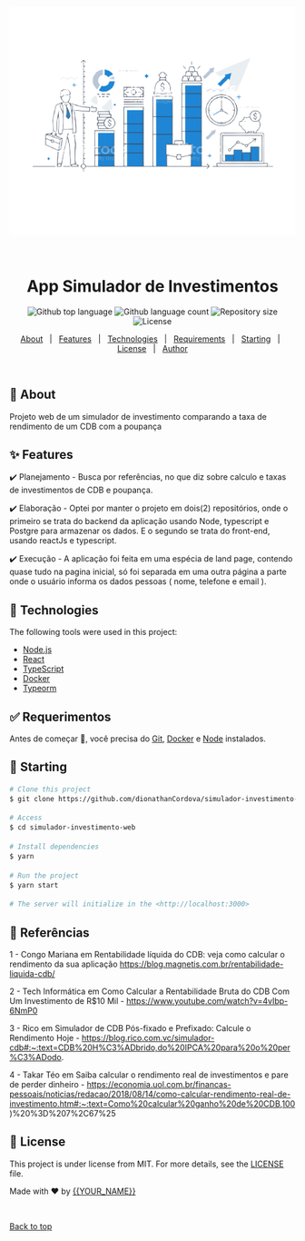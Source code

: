 <div align="center" id="top"> 
  <img src="./.github/icon-preview2.png" alt="App simulador investimentos" />

  &#xa0;

  <!-- <a href="https://appcurriculoweb.netlify.app">Demo</a> -->
</div>

<h1 align="center">App Simulador de Investimentos</h1>

<p align="center">
  <img alt="Github top language" src="https://img.shields.io/github/languages/top/dionathanCordova/simulador-investimento-web?color=56BEB8">

  <img alt="Github language count" src="https://img.shields.io/github/languages/count/dionathanCordova/simulador-investimento-web?color=56BEB8">

  <img alt="Repository size" src="https://img.shields.io/github/repo-size/dionathanCordova/simulador-investimento-web?color=56BEB8">

  <img alt="License" src="https://img.shields.io/github/license/dionathanCordova/simulador-investimento-web?color=56BEB8">

  <!-- <img alt="Github issues" src="https://img.shields.io/github/issues/dionathanCordova/simulador-investimento-web?color=56BEB8" /> -->

  <!-- <img alt="Github forks" src="https://img.shields.io/github/forks/dionathanCordova/simulador-investimento-web?color=56BEB8" /> -->

  <!-- <img alt="Github stars" src="https://img.shields.io/github/stars/dionathanCordova/simulador-investimento-web?color=56BEB8" /> -->
</p>

<!-- Status -->

<!-- <h4 align="center"> 
	🚧  App Curriculo Web 🚀 Under construction...  🚧
</h4> 

<hr> -->

<p align="center">
  <a href="#dart-about">About</a> &#xa0; | &#xa0; 
  <a href="#sparkles-features">Features</a> &#xa0; | &#xa0;
  <a href="#rocket-technologies">Technologies</a> &#xa0; | &#xa0;
  <a href="#white_check_mark-requirements">Requirements</a> &#xa0; | &#xa0;
  <a href="#checkered_flag-starting">Starting</a> &#xa0; | &#xa0;
  <a href="#memo-license">License</a> &#xa0; | &#xa0;
  <a href="https://github.com/dionathanCordova" target="_blank">Author</a>
</p>

<br>

## :dart: About ##

Projeto web de um simulador de investimento comparando a taxa de rendimento de um CDB com a poupança

## :sparkles: Features ##

:heavy_check_mark: Planejamento - Busca por referências, no que diz sobre calculo e taxas de investimentos de CDB e poupança.

:heavy_check_mark: Elaboração - Optei por manter o projeto em dois(2) repositórios, onde o primeiro se trata do backend da aplicação usando Node, typescript e Postgre para armazenar os dados.
E o segundo se trata do front-end, usando reactJs e typescript.

:heavy_check_mark: Execução - A aplicação foi feita em uma espécia de land page, contendo quase tudo na pagina inicial, só foi separada em uma outra página a parte onde o usuário informa os dados pessoas ( nome, telefone e email ).

## :rocket: Technologies ##

The following tools were used in this project:

- [Node.js](https://nodejs.org/en/)
- [React](https://pt-br.reactjs.org/)
- [TypeScript](https://www.typescriptlang.org/)
- [Docker](https://www.docker.com/)
- [Typeorm](https://typeorm.io/#/)

## :white_check_mark: Requerimentos ##

Antes de começar :checkered_flag:, você precisa do [Git](https://git-scm.com), [Docker](https://www.docker.com/) e [Node](https://nodejs.org/en/) instalados.

## :checkered_flag: Starting ##

```bash
# Clone this project
$ git clone https://github.com/dionathanCordova/simulador-investimento-web

# Access
$ cd simulador-investimento-web

# Install dependencies
$ yarn

# Run the project
$ yarn start

# The server will initialize in the <http://localhost:3000>
```

## :memo: Referências ##

1 - Congo Mariana em Rentabilidade líquida do CDB: veja como calcular o rendimento da sua aplicação https://blog.magnetis.com.br/rentabilidade-liquida-cdb/

2 - Tech Informática em Como Calcular a Rentabilidade Bruta do CDB Com Um Investimento de R$10 Mil - https://www.youtube.com/watch?v=4vIbp-6NmP0

3 - Rico em Simulador de CDB Pós-fixado e Prefixado: Calcule o Rendimento Hoje - https://blog.rico.com.vc/simulador-cdb#:~:text=CDB%20H%C3%ADbrido,do%20IPCA%20para%20o%20per%C3%ADodo.

4 - Takar Téo em Saiba calcular o rendimento real de investimentos e pare de perder dinheiro - https://economia.uol.com.br/financas-pessoais/noticias/redacao/2018/08/14/como-calcular-rendimento-real-de-investimento.htm#:~:text=Como%20calcular%20ganho%20de%20CDB,100)%20%3D%207%2C67%25

## :memo: License ##

This project is under license from MIT. For more details, see the [LICENSE](LICENSE.md) file.


Made with :heart: by <a href="https://github.com/dionathanCordova" target="_blank">{{YOUR_NAME}}</a>

&#xa0;

<a href="#top">Back to top</a>
